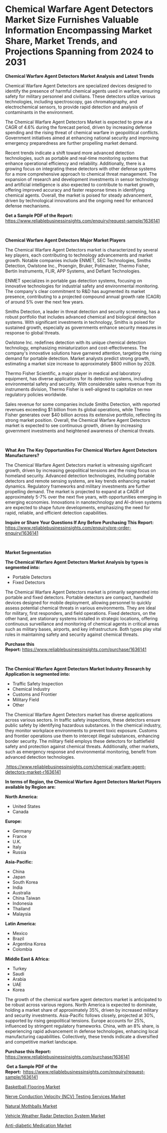 <p><h1>Chemical Warfare Agent Detectors Market Size Furnishes Valuable Information Encompassing Market Share, Market Trends, and Projections Spanning from 2024 to 2031</h1></p><p><strong>Chemical Warfare Agent Detectors Market Analysis and Latest Trends</strong></p>
<p><p>Chemical Warfare Agent Detectors are specialized devices designed to identify the presence of harmful chemical agents used in warfare, ensuring safety for military personnel and civilians. These detectors utilize various technologies, including spectroscopy, gas chromatography, and electrochemical sensors, to provide rapid detection and analysis of contaminants in the environment.</p><p>The Chemical Warfare Agent Detectors Market is expected to grow at a CAGR of 4.6% during the forecast period, driven by increasing defense spending and the rising threat of chemical warfare in geopolitical conflicts. Government initiatives aimed at enhancing national security and improving emergency preparedness are further propelling market demand. </p><p>Recent trends indicate a shift toward more advanced detection technologies, such as portable and real-time monitoring systems that enhance operational efficiency and reliability. Additionally, there is a growing focus on integrating these detectors with other defense systems for a more comprehensive approach to chemical threat management. The expansion of research and development investments in sensor technology and artificial intelligence is also expected to contribute to market growth, offering improved accuracy and faster response times in identifying chemical agents. Overall, the market is poised for steady advancement, driven by technological innovations and the ongoing need for enhanced defense mechanisms.</p></p>
<p><strong>Get a Sample PDF of the Report:&nbsp;</strong> <a href="https://www.reliablebusinessinsights.com/enquiry/request-sample/1636141?utm_campaign=1873&utm_medium=2&utm_source=Github&utm_content=ia&utm_term=07122024&utm_id=chemical-warfare-agent-detectors">https://www.reliablebusinessinsights.com/enquiry/request-sample/1636141</a></p>
<p>&nbsp;</p>
<p><strong>Chemical Warfare Agent Detectors Major Market Players</strong></p>
<p><p>The Chemical Warfare Agent Detectors market is characterized by several key players, each contributing to technology advancements and market growth. Notable companies include ENMET, SEC Technologies, Smiths Detection, Owlstone Inc., Proengin, Bruker, Polimaster, Thermo Fisher, Bertin Instruments, FLIR, APP Systems, and Defiant Technologies.</p><p>ENMET specializes in portable gas detection systems, focusing on innovative technologies for industrial safety and environmental monitoring. The company's clear commitment to R&D has augmented its market presence, contributing to a projected compound annual growth rate (CAGR) of around 5% over the next few years.</p><p>Smiths Detection, a leader in threat detection and security screening, has a robust portfolio that includes advanced chemical and biological detection systems. With significant investments in technology, Smiths is poised for sustained growth, especially as governments enhance security measures in response to global threats.</p><p>Owlstone Inc. redefines detection with its unique chemical detection technology, emphasizing miniaturization and cost-effectiveness. The company's innovative solutions have garnered attention, targeting the rising demand for portable detection. Market analysts predict strong growth, estimating a market size increase to approximately $800 million by 2028.</p><p>Thermo Fisher Scientific, a major player in medical and laboratory equipment, has diverse applications for its detection systems, including environmental safety and security. With considerable sales revenue from its instruments division, Thermo Fisher is well-aligned to capitalize on new regulatory policies worldwide.</p><p>Sales revenue for some companies include Smiths Detection, with reported revenues exceeding $1 billion from its global operations, while Thermo Fisher generates over $40 billion across its extensive portfolio, reflecting its strong market position. Overall, the Chemical Warfare Agent Detectors market is expected to see continuous growth, driven by increasing government investments and heightened awareness of chemical threats.</p></p>
<p>&nbsp;</p>
<p><strong>What Are The Key Opportunities For Chemical Warfare Agent Detectors Manufacturers?</strong></p>
<p><p>The Chemical Warfare Agent Detectors market is witnessing significant growth, driven by increasing geopolitical tensions and the rising focus on homeland security. Advanced detection technologies, including portable detectors and remote sensing systems, are key trends enhancing market dynamics. Regulatory frameworks and military investments are further propelling demand. The market is projected to expand at a CAGR of approximately 5-7% over the next five years, with opportunities emerging in emerging economies. Innovations in nanotechnology and AI-driven systems are expected to shape future developments, emphasizing the need for rapid, reliable, and efficient detection capabilities.</p></p>
<p><strong>Inquire or Share Your Questions If Any Before Purchasing This Report:</strong> <a href="https://www.reliablebusinessinsights.com/enquiry/pre-order-enquiry/1636141?utm_campaign=1873&utm_medium=2&utm_source=Github&utm_content=ia&utm_term=07122024&utm_id=chemical-warfare-agent-detectors">https://www.reliablebusinessinsights.com/enquiry/pre-order-enquiry/1636141</a></p>
<p>&nbsp;</p>
<p><strong>Market Segmentation</strong></p>
<p><strong>The Chemical Warfare Agent Detectors Market Analysis by types is segmented into:</strong></p>
<p><ul><li>Portable Detectors</li><li>Fixed Detectors</li></ul></p>
<p><p>The Chemical Warfare Agent Detectors market is primarily segmented into portable and fixed detectors. Portable detectors are compact, handheld devices designed for mobile deployment, allowing personnel to quickly assess potential chemical threats in various environments. They are ideal for military, first responders, and field operations. Fixed detectors, on the other hand, are stationary systems installed in strategic locations, offering continuous surveillance and monitoring of chemical agents in critical areas such as military bases, airports, and key infrastructure. Both types play vital roles in maintaining safety and security against chemical threats.</p></p>
<p><strong>Purchase this Report:&nbsp;</strong><a href="https://www.reliablebusinessinsights.com/purchase/1636141?utm_campaign=1873&utm_medium=2&utm_source=Github&utm_content=ia&utm_term=07122024&utm_id=chemical-warfare-agent-detectors">https://www.reliablebusinessinsights.com/purchase/1636141</a></p>
<p>&nbsp;</p>
<p><strong>The Chemical Warfare Agent Detectors Market Industry Research by Application is segmented into:</strong></p>
<p><ul><li>Traffic Safety Inspection</li><li>Chemical Industry</li><li>Customs and Frontier</li><li>Military Field</li><li>Other</li></ul></p>
<p><p>The Chemical Warfare Agent Detectors market has diverse applications across various sectors. In traffic safety inspections, these detectors ensure public safety by identifying hazardous substances. In the chemical industry, they monitor workplace environments to prevent toxic exposure. Customs and frontier operations use them to intercept illegal substances, enhancing border security. The military field employs these detectors for battlefield safety and protection against chemical threats. Additionally, other markets, such as emergency response and environmental monitoring, benefit from advanced detection technologies.</p></p>
<p><a href="https://www.reliablebusinessinsights.com/chemical-warfare-agent-detectors-market-r1636141?utm_campaign=1873&utm_medium=2&utm_source=Github&utm_content=ia&utm_term=07122024&utm_id=chemical-warfare-agent-detectors">&nbsp;https://www.reliablebusinessinsights.com/chemical-warfare-agent-detectors-market-r1636141</a></p>
<p><strong>In terms of Region, the Chemical Warfare Agent Detectors Market Players available by Region are:</strong></p>
<p>
    <p> <strong> North America: </strong>
        <ul>
            <li>United States</li>
            <li>Canada</li>
        </ul>
        </p> 
    <p> <strong> Europe: </strong>
        <ul>
            <li>Germany</li>
            <li>France</li>
            <li>U.K.</li>
            <li>Italy</li>
            <li>Russia</li>
        </ul>
        </p> 
    <p> <strong> Asia-Pacific: </strong>
        <ul>
            <li>China</li>
            <li>Japan</li>
            <li>South Korea</li>
            <li>India</li>
            <li>Australia</li>
            <li>China Taiwan</li>
            <li>Indonesia</li>
            <li>Thailand</li>
            <li>Malaysia</li>
        </ul>
        </p> 
    <p> <strong> Latin America: </strong>
        <ul>
            <li>Mexico</li>
            <li>Brazil</li>
            <li>Argentina Korea</li>
            <li>Colombia</li>
        </ul>
        </p> 
    <p> <strong> Middle East & Africa: </strong>
        <ul>
            <li>Turkey</li>
            <li>Saudi</li>
            <li>Arabia</li>
            <li>UAE</li>
            <li>Korea</li>
        </ul>
    </p>
    </p>
<p><p>The growth of the chemical warfare agent detectors market is anticipated to be robust across various regions. North America is expected to dominate, holding a market share of approximately 35%, driven by increased military and security investments. Asia-Pacific follows closely, projected at 30%, supported by rising geopolitical tensions. Europe accounts for 25%, influenced by stringent regulatory frameworks. China, with an 8% share, is experiencing rapid advancement in defense technologies, enhancing local manufacturing capabilities. Collectively, these trends indicate a diversified and competitive market landscape.</p></p>
<p><strong>Purchase this Report: </strong><a href="https://www.reliablebusinessinsights.com/purchase/1636141?utm_campaign=1873&utm_medium=2&utm_source=Github&utm_content=ia&utm_term=07122024&utm_id=chemical-warfare-agent-detectors">https://www.reliablebusinessinsights.com/purchase/1636141</a></p>
<p>&nbsp;<strong>Get a Sample PDF of the Report:&nbsp;&nbsp;</strong><a href="https://www.reliablebusinessinsights.com/enquiry/request-sample/1636141?utm_campaign=1873&utm_medium=2&utm_source=Github&utm_content=ia&utm_term=07122024&utm_id=chemical-warfare-agent-detectors">https://www.reliablebusinessinsights.com/enquiry/request-sample/1636141</a></p>
<p><strong></strong></p>
<p><p><a href="https://issuu.com/reportprime-2/docs/basketball-flooring-market-size-2030.pptx?utm_campaign=1873&utm_medium=2&utm_source=Github&utm_content=ia&utm_term=07122024&utm_id=chemical-warfare-agent-detectors">Basketball Flooring Market</a></p><p><a href="https://www.linkedin.com/pulse/nerve-conduction-velocity-ncv-testing-services-market-size-me95c?utm_campaign=1873&utm_medium=2&utm_source=Github&utm_content=ia&utm_term=07122024&utm_id=chemical-warfare-agent-detectors">Nerve Conduction Velocity (NCV) Testing Services Market</a></p><p><a href="https://issuu.com/reportprime-2/docs/natural-mothballs-market-size-2030.pptx?utm_campaign=1873&utm_medium=2&utm_source=Github&utm_content=ia&utm_term=07122024&utm_id=chemical-warfare-agent-detectors">Natural Mothballs Market</a></p><p><a href="https://www.linkedin.com/pulse/in-depth-vehicle-weather-radar-detection-system-market-report-mawte?utm_campaign=1873&utm_medium=2&utm_source=Github&utm_content=ia&utm_term=07122024&utm_id=chemical-warfare-agent-detectors">Vehicle Weather Radar Detection System Market</a></p><p><a href="https://www.linkedin.com/pulse/current-state-anti-diabetic-medication-market-size-trends-lklwe?utm_campaign=1873&utm_medium=2&utm_source=Github&utm_content=ia&utm_term=07122024&utm_id=chemical-warfare-agent-detectors">Anti-diabetic Medication Market</a></p></p>